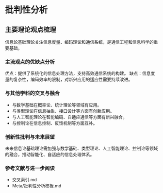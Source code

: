# 批判性分析

## 主要理论观点梳理

信息论基础理论关注信息度量、编码理论和通信系统，是通信工程和信息科学的重要基础。

### 主流观点的优缺点分析

优点：提供了系统化的信息处理方法，支持高效通信系统的构建。
缺点：信息度量的复杂性，编码效率的限制，对新兴应用的适应性需要持续改进。

### 与其他学科的交叉与融合

- 与数学基础在概率论、统计理论等领域有应用。
- 与类型理论在信息抽象、接口设计等方面有创新应用。
- 与人工智能理论在智能编码、自适应通信等方面有新兴融合。
- 与控制论在信息控制、反馈机制等方面互补。

### 创新性批判与未来展望

未来信息论基础理论需加强与数学基础、类型理论、人工智能理论、控制论等领域的融合，推动智能化、自适应的信息处理体系。

### 参考文献与进一步阅读

- 交叉索引.md
- Meta/批判性分析模板.md
